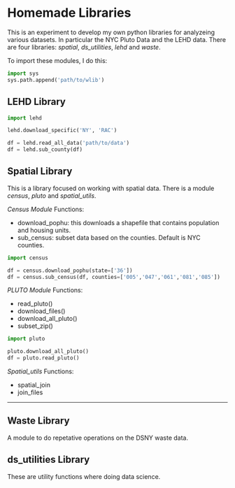 # Homemade Libraries

This is an experiment to develop my own python libraries for analyzeing various datasets.  In 
particular the NYC Pluto Data and the LEHD data.  There are four libraries: *spatial*, *ds_utilities*, *lehd* and *waste*.

To import these modules, I do this:

```python
import sys
sys.path.append('path/to/wlib')
```

## LEHD Library

```python
import lehd

lehd.download_specific('NY', 'RAC')

df = lehd.read_all_data('path/to/data')
df = lehd.sub_county(df)
```

## Spatial Library


This is a library focused on working with spatial data.  There is a module *census*, *pluto* and *spatial_utils*.

*Census Module*
Functions:

- download_pophu: this downloads a shapefile that contains population and housing units. 
- sub_census: subset data based on the counties.  Default is NYC counties.

```python
import census

df = census.download_pophu(state=['36'])
df = census.sub_census(df, counties=['005','047','061','081','085'])

```

*PLUTO Module*
Functions:

- read_pluto()
- download_files()
- download_all_pluto()
- subset_zip()

```python
import pluto

pluto.download_all_pluto()
df = pluto.read_pluto()
```

*Spatial_utils*
Functions:

- spatial_join
- join_files

---

## Waste Library
A module to do repetative operations on the DSNY waste data.



## ds_utilities Library
These are utility functions where doing data science.
